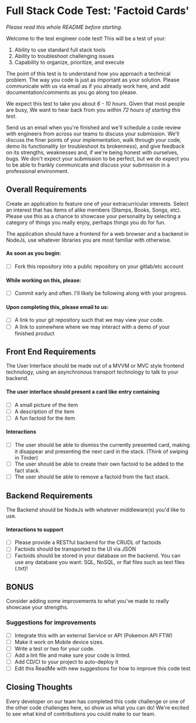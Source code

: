 # Full Stack Code Test: 'Factoid Cards'

*Please read this whole README before starting.*

Welcome to the test engineer code test! This will be a test of your:
1. Ability to use standard full stack tools
2. Ability to troubleshoot challenging issues
3. Capability to organize, prioritize, and execute

The point of this test is to understand how you approach a technical problem. The way you code is just as important as your solution. Please communicate with us via email as if you already work here, and add documentation/comments as you go along too please. 

We expect this test to take you about *6 - 10 hours*. Given that most people are busy, We want to hear back from you *within 72 hours of starting this test*.

Send us an email when you're finished and we'll schedule a code review with engineers from across our teams to discuss your submission. We'll discuss the finer
 points of your implementation, walk through your code, demo its functionality (or troubleshoot its brokenness), and give feedback on its strengths, weaknesses 
 and, if we're being honest with ourselves, bugs. We don't expect your submission to be perfect, but we do expect you to be able to frankly communicate and 
 discuss your submission in a professional environment.

## Overall Requirements
Create an application to feature one of your extracurricular interests. Select an interest that has items of alike members (Stamps, Books, Songs, etc). Please use this as a chance to showcase your personality by selecting a category of things you really enjoy, perhaps things you do for fun.

The application should have a frontend for a web browser and a backend in NodeJs, use whatever libraries you are most familiar with otherwise.

#### As soon as you begin:
* [ ] Fork this repository into a public repository on your gitlab/etc account

#### While working on this, please:
* [ ] Commit early and often. I'll likely be following along with your progress.

#### Upon completing this, please email to us:
* [ ] A link to your git repository such that we may view your code.
* [ ] A link to somewhere where we may interact with a demo of your finished product

## Front End Requirements

The User Interface should be made out of a MVVM or MVC style frontend technology, using an asynchronous transport technology to talk to your backend.

#### The user interface should present a card like entry containing
* [ ] A small picture of the item
* [ ] A description of the item
* [ ] A fun factoid for the item

#### Interactions
* [ ] The user should be able to dismiss the currently presented card, making it disappear and presenting the next card in the stack. (Think of swiping in Tinder)
* [ ] The user should be able to create their own factoid to be added to the fact stack.
* [ ] The user should be able to remove a factoid from the fact stack.

## Backend Requirements

The Backend should be NodeJs with whatever middleware(s) you'd like to use.

#### Interactions to support
* [ ] Please provide a RESTful backend for the CRUDL of factoids
* [ ] Factoids should be transported to the UI via JSON
* [ ] Factoids should be stored in your database on the backend. You can use any database you want: SQL, NoSQL, or flat files such as text files (.txt)!

## BONUS

Consider adding some improvements to what you've made to really showcase your strengths.

### Suggestions for improvements
* [ ] Integrate this with an external Service or API (Pokemon API FTW)
* [ ] Make it work on Mobile device sizes.
* [ ] Write a test or two for your code.
* [ ] Add a lint file and make sure your code is linted.
* [ ] Add CD/CI to your project to auto-deploy it
* [ ] Edit this ReadMe with new suggestions for how to improve this code test

## Closing Thoughts

Every developer on our team has completed this code challenge or one of the other code challenges here, so show us what you can do! We're excited to see what kind of contributions you could make to our team.
